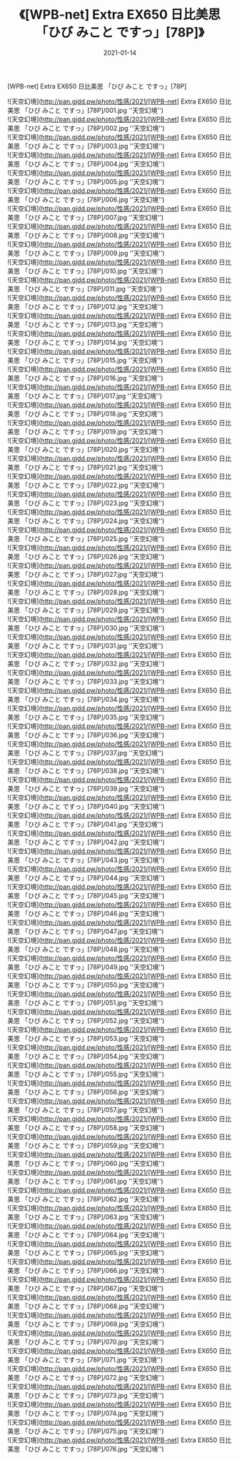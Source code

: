 ﻿---
layout: post
title:  《[WPB-net] Extra EX650 日比美思 「ひび みこと ですっ」[78P]》
date:   2021-01-14
img: http://pan.gjdd.pw/photo/性感/2021/[WPB-net] Extra EX650 日比美思 「ひび みこと ですっ」[78P]/000.jpg
categories: [美女, 性感, 泳衣]
---

[WPB-net] Extra EX650 日比美思 「ひび みこと ですっ」[78P]



![天空幻境](http://pan.gjdd.pw/photo/性感/2021/[WPB-net] Extra EX650 日比美思 「ひび みこと ですっ」[78P]/001.jpg ''天空幻境'') <br>
![天空幻境](http://pan.gjdd.pw/photo/性感/2021/[WPB-net] Extra EX650 日比美思 「ひび みこと ですっ」[78P]/002.jpg ''天空幻境'') <br>
![天空幻境](http://pan.gjdd.pw/photo/性感/2021/[WPB-net] Extra EX650 日比美思 「ひび みこと ですっ」[78P]/003.jpg ''天空幻境'') <br>
![天空幻境](http://pan.gjdd.pw/photo/性感/2021/[WPB-net] Extra EX650 日比美思 「ひび みこと ですっ」[78P]/004.jpg ''天空幻境'') <br>
![天空幻境](http://pan.gjdd.pw/photo/性感/2021/[WPB-net] Extra EX650 日比美思 「ひび みこと ですっ」[78P]/005.jpg ''天空幻境'') <br>
![天空幻境](http://pan.gjdd.pw/photo/性感/2021/[WPB-net] Extra EX650 日比美思 「ひび みこと ですっ」[78P]/006.jpg ''天空幻境'') <br>
![天空幻境](http://pan.gjdd.pw/photo/性感/2021/[WPB-net] Extra EX650 日比美思 「ひび みこと ですっ」[78P]/007.jpg ''天空幻境'') <br>
![天空幻境](http://pan.gjdd.pw/photo/性感/2021/[WPB-net] Extra EX650 日比美思 「ひび みこと ですっ」[78P]/008.jpg ''天空幻境'') <br>
![天空幻境](http://pan.gjdd.pw/photo/性感/2021/[WPB-net] Extra EX650 日比美思 「ひび みこと ですっ」[78P]/009.jpg ''天空幻境'') <br>
![天空幻境](http://pan.gjdd.pw/photo/性感/2021/[WPB-net] Extra EX650 日比美思 「ひび みこと ですっ」[78P]/010.jpg ''天空幻境'') <br>
![天空幻境](http://pan.gjdd.pw/photo/性感/2021/[WPB-net] Extra EX650 日比美思 「ひび みこと ですっ」[78P]/011.jpg ''天空幻境'') <br>
![天空幻境](http://pan.gjdd.pw/photo/性感/2021/[WPB-net] Extra EX650 日比美思 「ひび みこと ですっ」[78P]/012.jpg ''天空幻境'') <br>
![天空幻境](http://pan.gjdd.pw/photo/性感/2021/[WPB-net] Extra EX650 日比美思 「ひび みこと ですっ」[78P]/013.jpg ''天空幻境'') <br>
![天空幻境](http://pan.gjdd.pw/photo/性感/2021/[WPB-net] Extra EX650 日比美思 「ひび みこと ですっ」[78P]/014.jpg ''天空幻境'') <br>
![天空幻境](http://pan.gjdd.pw/photo/性感/2021/[WPB-net] Extra EX650 日比美思 「ひび みこと ですっ」[78P]/015.jpg ''天空幻境'') <br>
![天空幻境](http://pan.gjdd.pw/photo/性感/2021/[WPB-net] Extra EX650 日比美思 「ひび みこと ですっ」[78P]/016.jpg ''天空幻境'') <br>
![天空幻境](http://pan.gjdd.pw/photo/性感/2021/[WPB-net] Extra EX650 日比美思 「ひび みこと ですっ」[78P]/017.jpg ''天空幻境'') <br>
![天空幻境](http://pan.gjdd.pw/photo/性感/2021/[WPB-net] Extra EX650 日比美思 「ひび みこと ですっ」[78P]/018.jpg ''天空幻境'') <br>
![天空幻境](http://pan.gjdd.pw/photo/性感/2021/[WPB-net] Extra EX650 日比美思 「ひび みこと ですっ」[78P]/019.jpg ''天空幻境'') <br>
![天空幻境](http://pan.gjdd.pw/photo/性感/2021/[WPB-net] Extra EX650 日比美思 「ひび みこと ですっ」[78P]/020.jpg ''天空幻境'') <br>
![天空幻境](http://pan.gjdd.pw/photo/性感/2021/[WPB-net] Extra EX650 日比美思 「ひび みこと ですっ」[78P]/021.jpg ''天空幻境'') <br>
![天空幻境](http://pan.gjdd.pw/photo/性感/2021/[WPB-net] Extra EX650 日比美思 「ひび みこと ですっ」[78P]/022.jpg ''天空幻境'') <br>
![天空幻境](http://pan.gjdd.pw/photo/性感/2021/[WPB-net] Extra EX650 日比美思 「ひび みこと ですっ」[78P]/023.jpg ''天空幻境'') <br>
![天空幻境](http://pan.gjdd.pw/photo/性感/2021/[WPB-net] Extra EX650 日比美思 「ひび みこと ですっ」[78P]/024.jpg ''天空幻境'') <br>
![天空幻境](http://pan.gjdd.pw/photo/性感/2021/[WPB-net] Extra EX650 日比美思 「ひび みこと ですっ」[78P]/025.jpg ''天空幻境'') <br>
![天空幻境](http://pan.gjdd.pw/photo/性感/2021/[WPB-net] Extra EX650 日比美思 「ひび みこと ですっ」[78P]/026.jpg ''天空幻境'') <br>
![天空幻境](http://pan.gjdd.pw/photo/性感/2021/[WPB-net] Extra EX650 日比美思 「ひび みこと ですっ」[78P]/027.jpg ''天空幻境'') <br>
![天空幻境](http://pan.gjdd.pw/photo/性感/2021/[WPB-net] Extra EX650 日比美思 「ひび みこと ですっ」[78P]/028.jpg ''天空幻境'') <br>
![天空幻境](http://pan.gjdd.pw/photo/性感/2021/[WPB-net] Extra EX650 日比美思 「ひび みこと ですっ」[78P]/029.jpg ''天空幻境'') <br>
![天空幻境](http://pan.gjdd.pw/photo/性感/2021/[WPB-net] Extra EX650 日比美思 「ひび みこと ですっ」[78P]/030.jpg ''天空幻境'') <br>
![天空幻境](http://pan.gjdd.pw/photo/性感/2021/[WPB-net] Extra EX650 日比美思 「ひび みこと ですっ」[78P]/031.jpg ''天空幻境'') <br>
![天空幻境](http://pan.gjdd.pw/photo/性感/2021/[WPB-net] Extra EX650 日比美思 「ひび みこと ですっ」[78P]/032.jpg ''天空幻境'') <br>
![天空幻境](http://pan.gjdd.pw/photo/性感/2021/[WPB-net] Extra EX650 日比美思 「ひび みこと ですっ」[78P]/033.jpg ''天空幻境'') <br>
![天空幻境](http://pan.gjdd.pw/photo/性感/2021/[WPB-net] Extra EX650 日比美思 「ひび みこと ですっ」[78P]/034.jpg ''天空幻境'') <br>
![天空幻境](http://pan.gjdd.pw/photo/性感/2021/[WPB-net] Extra EX650 日比美思 「ひび みこと ですっ」[78P]/035.jpg ''天空幻境'') <br>
![天空幻境](http://pan.gjdd.pw/photo/性感/2021/[WPB-net] Extra EX650 日比美思 「ひび みこと ですっ」[78P]/036.jpg ''天空幻境'') <br>
![天空幻境](http://pan.gjdd.pw/photo/性感/2021/[WPB-net] Extra EX650 日比美思 「ひび みこと ですっ」[78P]/037.jpg ''天空幻境'') <br>
![天空幻境](http://pan.gjdd.pw/photo/性感/2021/[WPB-net] Extra EX650 日比美思 「ひび みこと ですっ」[78P]/038.jpg ''天空幻境'') <br>
![天空幻境](http://pan.gjdd.pw/photo/性感/2021/[WPB-net] Extra EX650 日比美思 「ひび みこと ですっ」[78P]/039.jpg ''天空幻境'') <br>
![天空幻境](http://pan.gjdd.pw/photo/性感/2021/[WPB-net] Extra EX650 日比美思 「ひび みこと ですっ」[78P]/040.jpg ''天空幻境'') <br>
![天空幻境](http://pan.gjdd.pw/photo/性感/2021/[WPB-net] Extra EX650 日比美思 「ひび みこと ですっ」[78P]/041.jpg ''天空幻境'') <br>
![天空幻境](http://pan.gjdd.pw/photo/性感/2021/[WPB-net] Extra EX650 日比美思 「ひび みこと ですっ」[78P]/042.jpg ''天空幻境'') <br>
![天空幻境](http://pan.gjdd.pw/photo/性感/2021/[WPB-net] Extra EX650 日比美思 「ひび みこと ですっ」[78P]/043.jpg ''天空幻境'') <br>
![天空幻境](http://pan.gjdd.pw/photo/性感/2021/[WPB-net] Extra EX650 日比美思 「ひび みこと ですっ」[78P]/044.jpg ''天空幻境'') <br>
![天空幻境](http://pan.gjdd.pw/photo/性感/2021/[WPB-net] Extra EX650 日比美思 「ひび みこと ですっ」[78P]/045.jpg ''天空幻境'') <br>
![天空幻境](http://pan.gjdd.pw/photo/性感/2021/[WPB-net] Extra EX650 日比美思 「ひび みこと ですっ」[78P]/046.jpg ''天空幻境'') <br>
![天空幻境](http://pan.gjdd.pw/photo/性感/2021/[WPB-net] Extra EX650 日比美思 「ひび みこと ですっ」[78P]/047.jpg ''天空幻境'') <br>
![天空幻境](http://pan.gjdd.pw/photo/性感/2021/[WPB-net] Extra EX650 日比美思 「ひび みこと ですっ」[78P]/048.jpg ''天空幻境'') <br>
![天空幻境](http://pan.gjdd.pw/photo/性感/2021/[WPB-net] Extra EX650 日比美思 「ひび みこと ですっ」[78P]/049.jpg ''天空幻境'') <br>
![天空幻境](http://pan.gjdd.pw/photo/性感/2021/[WPB-net] Extra EX650 日比美思 「ひび みこと ですっ」[78P]/050.jpg ''天空幻境'') <br>
![天空幻境](http://pan.gjdd.pw/photo/性感/2021/[WPB-net] Extra EX650 日比美思 「ひび みこと ですっ」[78P]/051.jpg ''天空幻境'') <br>
![天空幻境](http://pan.gjdd.pw/photo/性感/2021/[WPB-net] Extra EX650 日比美思 「ひび みこと ですっ」[78P]/052.jpg ''天空幻境'') <br>
![天空幻境](http://pan.gjdd.pw/photo/性感/2021/[WPB-net] Extra EX650 日比美思 「ひび みこと ですっ」[78P]/053.jpg ''天空幻境'') <br>
![天空幻境](http://pan.gjdd.pw/photo/性感/2021/[WPB-net] Extra EX650 日比美思 「ひび みこと ですっ」[78P]/054.jpg ''天空幻境'') <br>
![天空幻境](http://pan.gjdd.pw/photo/性感/2021/[WPB-net] Extra EX650 日比美思 「ひび みこと ですっ」[78P]/055.jpg ''天空幻境'') <br>
![天空幻境](http://pan.gjdd.pw/photo/性感/2021/[WPB-net] Extra EX650 日比美思 「ひび みこと ですっ」[78P]/056.jpg ''天空幻境'') <br>
![天空幻境](http://pan.gjdd.pw/photo/性感/2021/[WPB-net] Extra EX650 日比美思 「ひび みこと ですっ」[78P]/057.jpg ''天空幻境'') <br>
![天空幻境](http://pan.gjdd.pw/photo/性感/2021/[WPB-net] Extra EX650 日比美思 「ひび みこと ですっ」[78P]/058.jpg ''天空幻境'') <br>
![天空幻境](http://pan.gjdd.pw/photo/性感/2021/[WPB-net] Extra EX650 日比美思 「ひび みこと ですっ」[78P]/059.jpg ''天空幻境'') <br>
![天空幻境](http://pan.gjdd.pw/photo/性感/2021/[WPB-net] Extra EX650 日比美思 「ひび みこと ですっ」[78P]/060.jpg ''天空幻境'') <br>
![天空幻境](http://pan.gjdd.pw/photo/性感/2021/[WPB-net] Extra EX650 日比美思 「ひび みこと ですっ」[78P]/061.jpg ''天空幻境'') <br>
![天空幻境](http://pan.gjdd.pw/photo/性感/2021/[WPB-net] Extra EX650 日比美思 「ひび みこと ですっ」[78P]/062.jpg ''天空幻境'') <br>
![天空幻境](http://pan.gjdd.pw/photo/性感/2021/[WPB-net] Extra EX650 日比美思 「ひび みこと ですっ」[78P]/063.jpg ''天空幻境'') <br>
![天空幻境](http://pan.gjdd.pw/photo/性感/2021/[WPB-net] Extra EX650 日比美思 「ひび みこと ですっ」[78P]/064.jpg ''天空幻境'') <br>
![天空幻境](http://pan.gjdd.pw/photo/性感/2021/[WPB-net] Extra EX650 日比美思 「ひび みこと ですっ」[78P]/065.jpg ''天空幻境'') <br>
![天空幻境](http://pan.gjdd.pw/photo/性感/2021/[WPB-net] Extra EX650 日比美思 「ひび みこと ですっ」[78P]/066.jpg ''天空幻境'') <br>
![天空幻境](http://pan.gjdd.pw/photo/性感/2021/[WPB-net] Extra EX650 日比美思 「ひび みこと ですっ」[78P]/067.jpg ''天空幻境'') <br>
![天空幻境](http://pan.gjdd.pw/photo/性感/2021/[WPB-net] Extra EX650 日比美思 「ひび みこと ですっ」[78P]/068.jpg ''天空幻境'') <br>
![天空幻境](http://pan.gjdd.pw/photo/性感/2021/[WPB-net] Extra EX650 日比美思 「ひび みこと ですっ」[78P]/069.jpg ''天空幻境'') <br>
![天空幻境](http://pan.gjdd.pw/photo/性感/2021/[WPB-net] Extra EX650 日比美思 「ひび みこと ですっ」[78P]/070.jpg ''天空幻境'') <br>
![天空幻境](http://pan.gjdd.pw/photo/性感/2021/[WPB-net] Extra EX650 日比美思 「ひび みこと ですっ」[78P]/071.jpg ''天空幻境'') <br>
![天空幻境](http://pan.gjdd.pw/photo/性感/2021/[WPB-net] Extra EX650 日比美思 「ひび みこと ですっ」[78P]/072.jpg ''天空幻境'') <br>
![天空幻境](http://pan.gjdd.pw/photo/性感/2021/[WPB-net] Extra EX650 日比美思 「ひび みこと ですっ」[78P]/073.jpg ''天空幻境'') <br>
![天空幻境](http://pan.gjdd.pw/photo/性感/2021/[WPB-net] Extra EX650 日比美思 「ひび みこと ですっ」[78P]/074.jpg ''天空幻境'') <br>
![天空幻境](http://pan.gjdd.pw/photo/性感/2021/[WPB-net] Extra EX650 日比美思 「ひび みこと ですっ」[78P]/075.jpg ''天空幻境'') <br>
![天空幻境](http://pan.gjdd.pw/photo/性感/2021/[WPB-net] Extra EX650 日比美思 「ひび みこと ですっ」[78P]/076.jpg ''天空幻境'') <br>